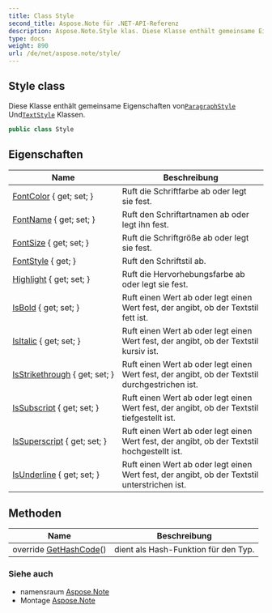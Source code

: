 ```yaml
---
title: Class Style
second_title: Aspose.Note für .NET-API-Referenz
description: Aspose.Note.Style klas. Diese Klasse enthält gemeinsame Eigenschaften vonParagraphStyle UndTextStyle Klassen.
type: docs
weight: 890
url: /de/net/aspose.note/style/
---
```

## Style class

Diese Klasse enthält gemeinsame Eigenschaften von[`ParagraphStyle`](../paragraphstyle/) Und[`TextStyle`](../textstyle/) Klassen.

```csharp
public class Style
```

## Eigenschaften

| Name | Beschreibung |
| --- | --- |
| [FontColor](../../aspose.note/style/fontcolor/) { get; set; } | Ruft die Schriftfarbe ab oder legt sie fest. |
| [FontName](../../aspose.note/style/fontname/) { get; set; } | Ruft den Schriftartnamen ab oder legt ihn fest. |
| [FontSize](../../aspose.note/style/fontsize/) { get; set; } | Ruft die Schriftgröße ab oder legt sie fest. |
| [FontStyle](../../aspose.note/style/fontstyle/) { get; } | Ruft den Schriftstil ab. |
| [Highlight](../../aspose.note/style/highlight/) { get; set; } | Ruft die Hervorhebungsfarbe ab oder legt sie fest. |
| [IsBold](../../aspose.note/style/isbold/) { get; set; } | Ruft einen Wert ab oder legt einen Wert fest, der angibt, ob der Textstil fett ist. |
| [IsItalic](../../aspose.note/style/isitalic/) { get; set; } | Ruft einen Wert ab oder legt einen Wert fest, der angibt, ob der Textstil kursiv ist. |
| [IsStrikethrough](../../aspose.note/style/isstrikethrough/) { get; set; } | Ruft einen Wert ab oder legt einen Wert fest, der angibt, ob der Textstil durchgestrichen ist. |
| [IsSubscript](../../aspose.note/style/issubscript/) { get; set; } | Ruft einen Wert ab oder legt einen Wert fest, der angibt, ob der Textstil tiefgestellt ist. |
| [IsSuperscript](../../aspose.note/style/issuperscript/) { get; set; } | Ruft einen Wert ab oder legt einen Wert fest, der angibt, ob der Textstil hochgestellt ist. |
| [IsUnderline](../../aspose.note/style/isunderline/) { get; set; } | Ruft einen Wert ab oder legt einen Wert fest, der angibt, ob der Textstil unterstrichen ist. |

## Methoden

| Name | Beschreibung |
| --- | --- |
| override [GetHashCode](../../aspose.note/style/gethashcode/)() | dient als Hash-Funktion für den Typ. |

### Siehe auch

* namensraum [Aspose.Note](../../aspose.note/)
* Montage [Aspose.Note](../../)


